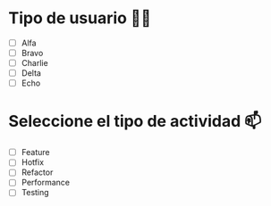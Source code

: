 # Tipo de usuario 🧑🏽
- [ ] Alfa
- [ ] Bravo 
- [ ] Charlie
- [ ] Delta
- [ ] Echo

# Seleccione el tipo de actividad 📫
- [ ] Feature
- [ ] Hotfix
- [ ] Refactor
- [ ] Performance
- [ ] Testing 
